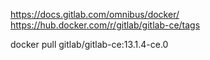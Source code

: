 
https://docs.gitlab.com/omnibus/docker/
https://hub.docker.com/r/gitlab/gitlab-ce/tags

docker pull gitlab/gitlab-ce:13.1.4-ce.0